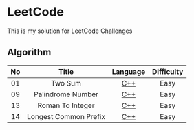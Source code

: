 # LeetCode

This is my solution for LeetCode Challenges

## Algorithm

| No  |         Title         |                                            Language                                             | Difficulty |
| :-: | :-------------------: | :---------------------------------------------------------------------------------------------: | :--------: |
| 01  |        Two Sum        |        [C++](https://github.com/InitialH14/LeetCode/blob/main/Algorithms/01.Two-Sum.cpp)        |    Easy    |
| 09  |   Palindrome Number   |   [C++](https://github.com/InitialH14/LeetCode/blob/main/Algorithms/09.Palindrome-Number.cpp)   |    Easy    |
| 13  |   Roman To Integer    | [C++](https://github.com/InitialH14/LeetCode/blob/main/Algorithms/13.Roman%20to%20Integer.cpp)  |    Easy    |
| 14  | Longest Common Prefix | [C++](https://github.com/InitialH14/LeetCode/blob/main/Algorithms/14.Longest-Common-Prefix.cpp) |    Easy    |
